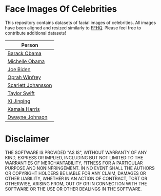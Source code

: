 # Face Images Of Celebrities

This repository contains datasets of facial images of celebrities. All images have been aligned and resized similarly to [FFHQ](https://github.com/NVlabs/ffhq-dataset).
Please feel free to contribute additional datasets!

| Person |
|------|
| [Barack Obama](https://drive.google.com/file/d/1Wp4Yc8AOgp6FNhmxcbJRgi6cdUdLG8et/view?usp=sharing) |
| [Michelle Obama](https://drive.google.com/file/d/1WwxT_GZQ07Qkh5Jen_gk3DP9S9rNwAh7/view?usp=sharing) |
| [Joe Biden](https://drive.google.com/file/d/1QAspEOoftrcuV7mbQhFqcmR70E7cMIcc/view?usp=sharing) |
| [Oprah Winfrey](https://drive.google.com/file/d/1qN_JQ0sf5Gsqd-HEKUpJ09xAlKtRCMB8/view?usp=sharing) |
| [Scarlett Johansson](https://drive.google.com/file/d/1NKwf01JznR474N5IsS9EaSff6ENxuUzy/view?usp=sharing) |
| [Taylor Swift](https://drive.google.com/file/d/1Vk6CZggz3O1yqQq5EAUoqf-tD4Alw0_5/view?usp=sharing) |
| [Xi Jinping](https://drive.google.com/file/d/1TGWbxjXoKw5rjeo78EWxtmdbFo3qg4h9/view?usp=sharing) |
| [Kamala Harris](https://drive.google.com/file/d/1aV-eMrkJ4RvHmFZz7pKwEwgroP5WpkWS/view?usp=sharing) |
| [Dwayne Johnson](https://drive.google.com/file/d/1AONl9I3mnszmXZ9uWjOc079mmd3FjJ7j/view?usp=sharing) |

# Disclaimer

THE SOFTWARE IS PROVIDED "AS IS", WITHOUT WARRANTY OF ANY KIND, EXPRESS OR
IMPLIED, INCLUDING BUT NOT LIMITED TO THE WARRANTIES OF MERCHANTABILITY,
FITNESS FOR A PARTICULAR PURPOSE AND NONINFRINGEMENT. IN NO EVENT SHALL THE
AUTHORS OR COPYRIGHT HOLDERS BE LIABLE FOR ANY CLAIM, DAMAGES OR OTHER
LIABILITY, WHETHER IN AN ACTION OF CONTRACT, TORT OR OTHERWISE, ARISING FROM,
OUT OF OR IN CONNECTION WITH THE SOFTWARE OR THE USE OR OTHER DEALINGS IN THE
SOFTWARE.
